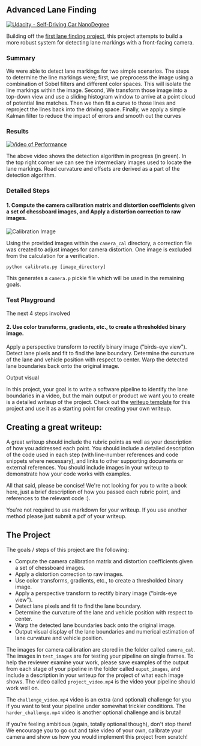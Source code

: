 ## Advanced Lane Finding

[![Udacity - Self-Driving Car NanoDegree](https://s3.amazonaws.com/udacity-sdc/github/shield-carnd.svg)](http://www.udacity.com/drive)

Building off the [first lane finding project](https://github.com/johncarpenter/CarND-LaneLines-P1), this project attempts to build a more robust system for detecting lane markings with a front-facing camera.

### Summary

We were able to detect lane markings for two simple scenarios. The steps to determine the line markings were; first, we preprocess the image using a combination of Sobel filters and different color spaces. This will isolate the line markings within the image. Second, We transform those image into a top-down view and use a sliding histogram window to arrive at a point cloud of potential line matches. Then we then fit a curve to those lines and reproject the lines back into the driving space. Finally, we apply a simple Kalman filter to reduce the impact of errors and smooth out the curves


### Results

[![Video of Performance](http://img.youtube.com/vi/XbCRGD4AG5c/0.jpg)](http://www.youtube.com/watch?v=XbCRGD4AG5c)

The above video shows the detection algorithm in progress (in green). In the top right corner we can see the intermediary images used to locate the lane markings. Road curvature and offsets are derived as a part of the detection algorithm.

### Detailed Steps

#### 1. Compute the camera calibration matrix and distortion coefficients given a set of chessboard images, and Apply a distortion correction to raw images.

![Calibration Image](http://static.2linessoftware.com.s3-website-us-east-1.amazonaws.com/images/calibration_test.png)

Using the provided images within the `camera_cal` directory, a correction file was created to adjust images for camera distortion. One image is excluded from the calculation for a verification.

```python
python calibrate.py [image_directory]
```
This generates a `camera.p` pickle file which will be used in the remaining goals.

### Test Playground

The next 4 steps involved


#### 2. Use color transforms, gradients, etc., to create a thresholded binary image.






Apply a perspective transform to rectify binary image ("birds-eye view").
Detect lane pixels and fit to find the lane boundary.
Determine the curvature of the lane and vehicle position with respect to center.
Warp the detected lane boundaries back onto the original image.

Output visual

In this project, your goal is to write a software pipeline to identify the lane boundaries in a video, but the main output or product we want you to create is a detailed writeup of the project.  Check out the [writeup template](https://github.com/udacity/CarND-Advanced-Lane-Lines/blob/master/writeup_template.md) for this project and use it as a starting point for creating your own writeup.  

Creating a great writeup:
---
A great writeup should include the rubric points as well as your description of how you addressed each point.  You should include a detailed description of the code used in each step (with line-number references and code snippets where necessary), and links to other supporting documents or external references.  You should include images in your writeup to demonstrate how your code works with examples.  

All that said, please be concise!  We're not looking for you to write a book here, just a brief description of how you passed each rubric point, and references to the relevant code :).

You're not required to use markdown for your writeup.  If you use another method please just submit a pdf of your writeup.

The Project
---

The goals / steps of this project are the following:

* Compute the camera calibration matrix and distortion coefficients given a set of chessboard images.
* Apply a distortion correction to raw images.
* Use color transforms, gradients, etc., to create a thresholded binary image.
* Apply a perspective transform to rectify binary image ("birds-eye view").
* Detect lane pixels and fit to find the lane boundary.
* Determine the curvature of the lane and vehicle position with respect to center.
* Warp the detected lane boundaries back onto the original image.
* Output visual display of the lane boundaries and numerical estimation of lane curvature and vehicle position.

The images for camera calibration are stored in the folder called `camera_cal`.  The images in `test_images` are for testing your pipeline on single frames.  To help the reviewer examine your work, please save examples of the output from each stage of your pipeline in the folder called `ouput_images`, and include a description in your writeup for the project of what each image shows.    The video called `project_video.mp4` is the video your pipeline should work well on.  

The `challenge_video.mp4` video is an extra (and optional) challenge for you if you want to test your pipeline under somewhat trickier conditions.  The `harder_challenge.mp4` video is another optional challenge and is brutal!

If you're feeling ambitious (again, totally optional though), don't stop there!  We encourage you to go out and take video of your own, calibrate your camera and show us how you would implement this project from scratch!

